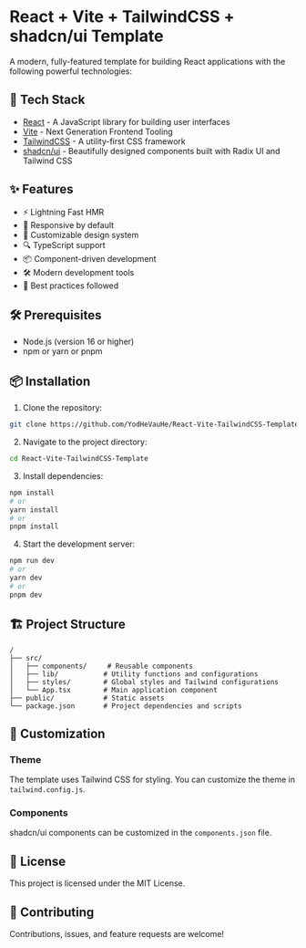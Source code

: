 # React + Vite + TailwindCSS + shadcn/ui Template

A modern, fully-featured template for building React applications with the following powerful technologies:

## 🚀 Tech Stack

- [React](https://reactjs.org/) - A JavaScript library for building user interfaces
- [Vite](https://vitejs.dev/) - Next Generation Frontend Tooling
- [TailwindCSS](https://tailwindcss.com/) - A utility-first CSS framework
- [shadcn/ui](https://ui.shadcn.com/) - Beautifully designed components built with Radix UI and Tailwind CSS

## ✨ Features

- ⚡️ Lightning Fast HMR
- 📱 Responsive by default
- 🎨 Customizable design system
- 🔍 TypeScript support
- 📦 Component-driven development
- 🛠 Modern development tools
- 🎯 Best practices followed

## 🛠️ Prerequisites

- Node.js (version 16 or higher)
- npm or yarn or pnpm

## 📦 Installation

1. Clone the repository:
```bash
git clone https://github.com/YodHeVauHe/React-Vite-TailwindCSS-Template.git
```

2. Navigate to the project directory:
```bash
cd React-Vite-TailwindCSS-Template
```

3. Install dependencies:
```bash
npm install
# or
yarn install
# or
pnpm install
```

4. Start the development server:
```bash
npm run dev
# or
yarn dev
# or
pnpm dev
```

## 🏗️ Project Structure

```
/
├── src/
│   ├── components/     # Reusable components
│   ├── lib/           # Utility functions and configurations
│   ├── styles/        # Global styles and Tailwind configurations
│   └── App.tsx        # Main application component
├── public/            # Static assets
└── package.json       # Project dependencies and scripts
```

## 🎨 Customization

### Theme
The template uses Tailwind CSS for styling. You can customize the theme in `tailwind.config.js`.

### Components
shadcn/ui components can be customized in the `components.json` file.

## 📝 License

This project is licensed under the MIT License.

## 🤝 Contributing

Contributions, issues, and feature requests are welcome! 